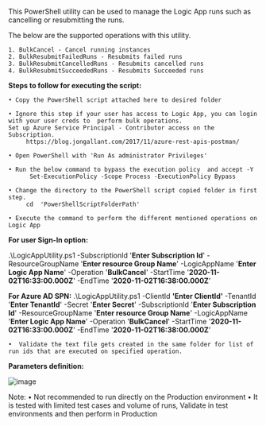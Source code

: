 This PowerShell utility can be used to manage the Logic App runs such as cancelling or resubmitting the runs.

The below are the supported operations with this utility.

	1. BulkCancel - Cancel running instances
	2. BulkResubmitFailedRuns - Resubmits failed runs
	3. BulkResubmitCancelledRuns - Resubmits cancelled runs
	4. BulkResubmitSucceededRuns - Resubmits Succeeded runs

**Steps to follow for executing the script:**

	• Copy the PowerShell script attached here to desired folder
 
	• Ignore this step if your user has access to Logic App, you can login with your user creds to  perform bulk operations. 
	Set up Azure Service Principal - Contributor access on the Subscription. 
		 https://blog.jongallant.com/2017/11/azure-rest-apis-postman/
   
	• Open PowerShell with 'Run As administrator Privileges'
 
	• Run the below command to bypass the execution policy  and accept -Y
	      Set-ExecutionPolicy -Scope Process -ExecutionPolicy Bypass
       
	• Change the directory to the PowerShell script copied folder in first step.
	     cd  'PowerShellScriptFolderPath'
      
	• Execute the command to perform the different mentioned operations on Logic App
 
**For user Sign-In option:**

.\LogicAppUtility.ps1  -SubscriptionId '**Enter Subscription Id**' -ResourceGroupName '**Enter resource Group Name**' -LogicAppName '**Enter Logic App Name**' -Operation '**BulkCancel**' -StartTime '**2020-11-02T16:33:00.000Z**' -EndTime '**2020-11-02T16:38:00.000Z**’

**For Azure AD SPN:**
		.\LogicAppUtility.ps1 -ClientId **'Enter ClientId'** -TenantId '**Enter TenantId**' -Secret '**Enter Secret**' -SubscriptionId '**Enter Subscription Id**' -ResourceGroupName '**Enter resource Group Name**' -LogicAppName '**Enter Logic App Name**' -Operation '**BulkCancel**' -StartTime '**2020-11-02T16:33:00.000Z**' -EndTime '**2020-11-02T16:38:00.000Z**’
		
	•  Validate the text file gets created in the same folder for list of run ids that are executed on specified operation.
	

**Parameters definition:** 

![image](https://user-images.githubusercontent.com/82495659/130433993-aa08f0d1-521c-4053-8979-97cd098f03f3.png)

	

Note:
	• Not recommended to run directly on the Production environment
	• It is tested with limited test cases and volume of runs, Validate in test environments and then perform in Production

